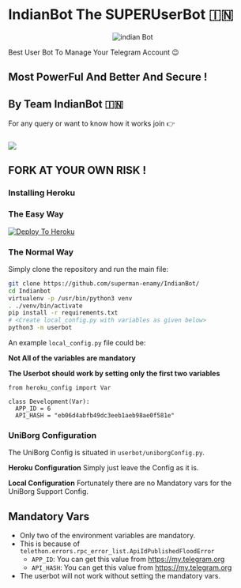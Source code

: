 # IndianBot The SUPERUserBot 🇮🇳

<p align="center">
<img src="20200302_220611.jpg" alt="indian Bot">

Best User Bot To Manage Your Telegram Account 😉
## Most PowerFul And Better And Secure !

## By Team IndianBot 🇮🇳

For any query or want to know how it works join 👉
### <a href="https://t.me/B0RNTOLE4RN"><img src="https://img.shields.io/badge/Telegram-Group-blue.svg?logo=Telegram"></a>


## FORK AT YOUR OWN RISK !
### Installing Heroku 

### The Easy Way
[![Deploy To Heroku](https://www.herokucdn.com/deploy/button.svg)](https://heroku.com/deploy?template=https://github.com/trick-india/IndianBot/)

### The Normal Way

Simply clone the repository and run the main file:
```sh
git clone https://github.com/superman-enamy/IndianBot/
cd Indianbot
virtualenv -p /usr/bin/python3 venv
. ./venv/bin/activate
pip install -r requirements.txt
# <Create local_config.py with variables as given below>
python3 -m userbot
```

An example `local_config.py` file could be:

**Not All of the variables are mandatory**

__The Userbot should work by setting only the first two variables__

```python3
from heroku_config import Var

class Development(Var):
  APP_ID = 6
  API_HASH = "eb06d4abfb49dc3eeb1aeb98ae0f581e"
```

### UniBorg Configuration

The UniBorg Config is situated in `userbot/uniborgConfig.py`.

**Heroku Configuration**
Simply just leave the Config as it is.

**Local Configuration**
Fortunately there are no Mandatory vars for the UniBorg Support Config.

## Mandatory Vars

- Only two of the environment variables are mandatory.
- This is because of `telethon.errors.rpc_error_list.ApiIdPublishedFloodError`
    - `APP_ID`:   You can get this value from https://my.telegram.org
    - `API_HASH`:   You can get this value from https://my.telegram.org
- The userbot will not work without setting the mandatory vars.
